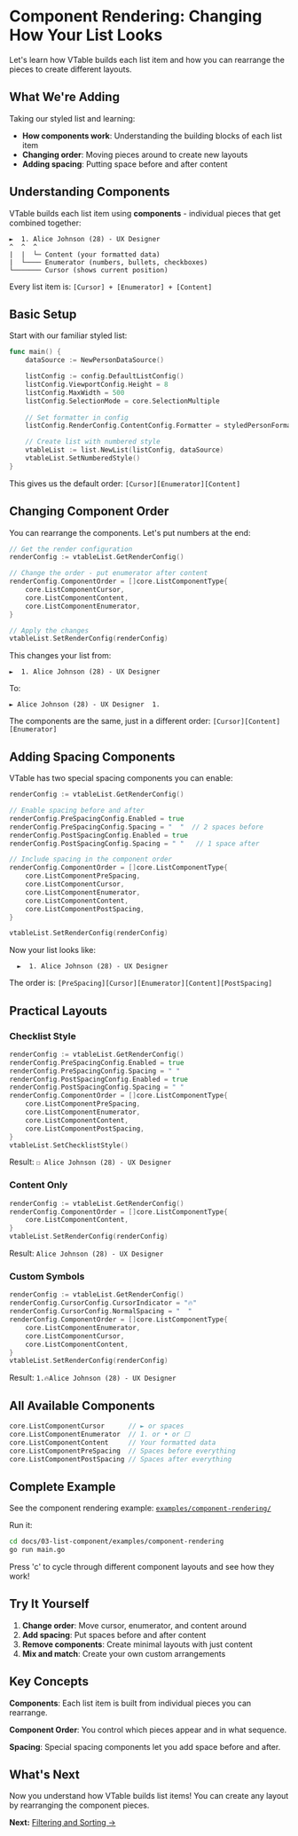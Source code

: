 # Component Rendering: Changing How Your List Looks

Let's learn how VTable builds each list item and how you can rearrange the pieces to create different layouts.

## What We're Adding

Taking our styled list and learning:
- **How components work**: Understanding the building blocks of each list item
- **Changing order**: Moving pieces around to create new layouts
- **Adding spacing**: Putting space before and after content

## Understanding Components

VTable builds each list item using **components** - individual pieces that get combined together:

```
►  1. Alice Johnson (28) - UX Designer
^  ^  ^
|  |  └─ Content (your formatted data)
|  └──── Enumerator (numbers, bullets, checkboxes)
└─────── Cursor (shows current position)
```

Every list item is: `[Cursor] + [Enumerator] + [Content]`

## Basic Setup

Start with our familiar styled list:

```go
func main() {
	dataSource := NewPersonDataSource()

	listConfig := config.DefaultListConfig()
	listConfig.ViewportConfig.Height = 8
	listConfig.MaxWidth = 500
	listConfig.SelectionMode = core.SelectionMultiple
	
	// Set formatter in config
	listConfig.RenderConfig.ContentConfig.Formatter = styledPersonFormatter

	// Create list with numbered style
	vtableList := list.NewList(listConfig, dataSource)
	vtableList.SetNumberedStyle()
}
```

This gives us the default order: `[Cursor][Enumerator][Content]`

## Changing Component Order

You can rearrange the components. Let's put numbers at the end:

```go
// Get the render configuration
renderConfig := vtableList.GetRenderConfig()

// Change the order - put enumerator after content
renderConfig.ComponentOrder = []core.ListComponentType{
	core.ListComponentCursor,
	core.ListComponentContent,
	core.ListComponentEnumerator,
}

// Apply the changes
vtableList.SetRenderConfig(renderConfig)
```

This changes your list from:
```
►  1. Alice Johnson (28) - UX Designer
```

To:
```
► Alice Johnson (28) - UX Designer  1.
```

The components are the same, just in a different order: `[Cursor][Content][Enumerator]`

## Adding Spacing Components

VTable has two special spacing components you can enable:

```go
renderConfig := vtableList.GetRenderConfig()

// Enable spacing before and after
renderConfig.PreSpacingConfig.Enabled = true
renderConfig.PreSpacingConfig.Spacing = "  "  // 2 spaces before
renderConfig.PostSpacingConfig.Enabled = true
renderConfig.PostSpacingConfig.Spacing = " "   // 1 space after

// Include spacing in the component order
renderConfig.ComponentOrder = []core.ListComponentType{
	core.ListComponentPreSpacing,
	core.ListComponentCursor,
	core.ListComponentEnumerator,
	core.ListComponentContent,
	core.ListComponentPostSpacing,
}

vtableList.SetRenderConfig(renderConfig)
```

Now your list looks like:
```
  ►  1. Alice Johnson (28) - UX Designer 
```

The order is: `[PreSpacing][Cursor][Enumerator][Content][PostSpacing]`

## Practical Layouts

### Checklist Style
```go
renderConfig := vtableList.GetRenderConfig()
renderConfig.PreSpacingConfig.Enabled = true
renderConfig.PreSpacingConfig.Spacing = " "
renderConfig.PostSpacingConfig.Enabled = true
renderConfig.PostSpacingConfig.Spacing = " "
renderConfig.ComponentOrder = []core.ListComponentType{
	core.ListComponentPreSpacing,
	core.ListComponentEnumerator,
	core.ListComponentContent,
	core.ListComponentPostSpacing,
}
vtableList.SetChecklistStyle()
```

Result: ` ☐ Alice Johnson (28) - UX Designer `

### Content Only
```go
renderConfig := vtableList.GetRenderConfig()
renderConfig.ComponentOrder = []core.ListComponentType{
	core.ListComponentContent,
}
vtableList.SetRenderConfig(renderConfig)
```

Result: `Alice Johnson (28) - UX Designer`

### Custom Symbols
```go
renderConfig := vtableList.GetRenderConfig()
renderConfig.CursorConfig.CursorIndicator = "🔥"
renderConfig.CursorConfig.NormalSpacing = "  "
renderConfig.ComponentOrder = []core.ListComponentType{
	core.ListComponentEnumerator,
	core.ListComponentCursor,
	core.ListComponentContent,
}
vtableList.SetRenderConfig(renderConfig)
```

Result: `1.🔥Alice Johnson (28) - UX Designer`

## All Available Components

```go
core.ListComponentCursor      // ► or spaces
core.ListComponentEnumerator  // 1. or • or ☐
core.ListComponentContent     // Your formatted data
core.ListComponentPreSpacing  // Spaces before everything
core.ListComponentPostSpacing // Spaces after everything
```

## Complete Example

See the component rendering example: [`examples/component-rendering/`](examples/component-rendering/)

Run it:
```bash
cd docs/03-list-component/examples/component-rendering
go run main.go
```

Press 'c' to cycle through different component layouts and see how they work!

## Try It Yourself

1. **Change order**: Move cursor, enumerator, and content around
2. **Add spacing**: Put spaces before and after content
3. **Remove components**: Create minimal layouts with just content
4. **Mix and match**: Create your own custom arrangements

## Key Concepts

**Components**: Each list item is built from individual pieces you can rearrange.

**Component Order**: You control which pieces appear and in what sequence.

**Spacing**: Special spacing components let you add space before and after.

## What's Next

Now you understand how VTable builds list items! You can create any layout by rearranging the component pieces.

**Next:** [Filtering and Sorting →](10-filtering-sorting.md) 